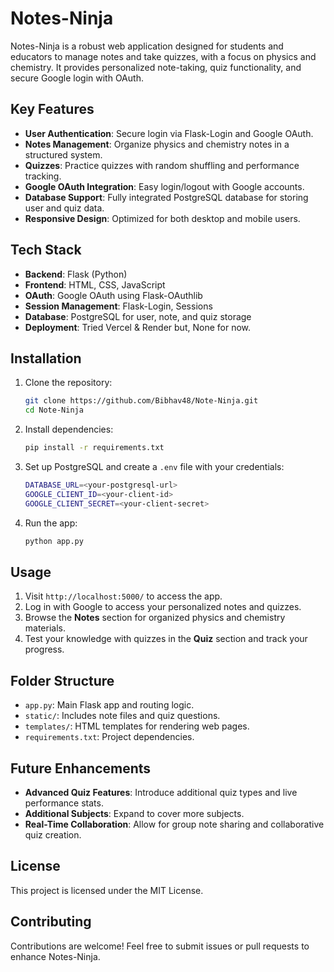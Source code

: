 # Notes-Ninja

Notes-Ninja is a robust web application designed for students and educators to manage notes and take quizzes, with a focus on physics and chemistry. It provides personalized note-taking, quiz functionality, and secure Google login with OAuth.

## Key Features

- **User Authentication**: Secure login via Flask-Login and Google OAuth.
- **Notes Management**: Organize physics and chemistry notes in a structured system.
- **Quizzes**: Practice quizzes with random shuffling and performance tracking.
- **Google OAuth Integration**: Easy login/logout with Google accounts.
- **Database Support**: Fully integrated PostgreSQL database for storing user and quiz data.
- **Responsive Design**: Optimized for both desktop and mobile users.

## Tech Stack

- **Backend**: Flask (Python)
- **Frontend**: HTML, CSS, JavaScript
- **OAuth**: Google OAuth using Flask-OAuthlib
- **Session Management**: Flask-Login, Sessions
- **Database**: PostgreSQL for user, note, and quiz storage
- **Deployment**: Tried Vercel & Render but, None for now.

## Installation

1. Clone the repository:

    ```bash
    git clone https://github.com/Bibhav48/Note-Ninja.git
    cd Note-Ninja
    ```

2. Install dependencies:

    ```bash
    pip install -r requirements.txt
    ```

3. Set up PostgreSQL and create a `.env` file with your credentials:

    ```bash
    DATABASE_URL=<your-postgresql-url>
    GOOGLE_CLIENT_ID=<your-client-id>
    GOOGLE_CLIENT_SECRET=<your-client-secret>
    ```

4. Run the app:

    ```bash
    python app.py
    ```

## Usage

1. Visit `http://localhost:5000/` to access the app.
2. Log in with Google to access your personalized notes and quizzes.
3. Browse the **Notes** section for organized physics and chemistry materials.
4. Test your knowledge with quizzes in the **Quiz** section and track your progress.

## Folder Structure

- `app.py`: Main Flask app and routing logic.
- `static/`: Includes note files and quiz questions.
- `templates/`: HTML templates for rendering web pages.
- `requirements.txt`: Project dependencies.

## Future Enhancements

- **Advanced Quiz Features**: Introduce additional quiz types and live performance stats.
- **Additional Subjects**: Expand to cover more subjects.
- **Real-Time Collaboration**: Allow for group note sharing and collaborative quiz creation.

## License

This project is licensed under the MIT License.

## Contributing

Contributions are welcome! Feel free to submit issues or pull requests to enhance Notes-Ninja.
